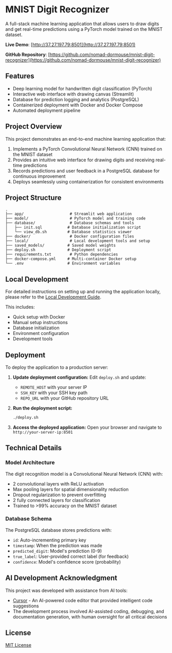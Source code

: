 # MNIST Digit Recognizer

A full-stack machine learning application that allows users to draw digits and get real-time predictions using a PyTorch model trained on the MNIST dataset.

**Live Demo**: [http://37.27.197.79:8501](http://37.27.197.79:8501)

**GitHub Repository**: [https://github.com/nomad-dormouse/mnist-digit-recognizer](https://github.com/nomad-dormouse/mnist-digit-recognizer)

## Features

- Deep learning model for handwritten digit classification (PyTorch)
- Interactive web interface with drawing canvas (Streamlit)
- Database for prediction logging and analytics (PostgreSQL)
- Containerized deployment with Docker and Docker Compose
- Automated deployment pipeline

## Project Overview

This project demonstrates an end-to-end machine learning application that:

1. Implements a PyTorch Convolutional Neural Network (CNN) trained on the MNIST dataset
2. Provides an intuitive web interface for drawing digits and receiving real-time predictions
3. Records predictions and user feedback in a PostgreSQL database for continuous improvement
4. Deploys seamlessly using containerization for consistent environments

## Project Structure

```
.
├── app/                    # Streamlit web application
├── model/                  # PyTorch model and training code
├── database/               # Database schemas and tools
│   ├── init.sql           # Database initialization script
│   └── view_db.sh         # Database statistics viewer
├── docker/                 # Docker configuration files
├── local/                  # Local development tools and setup
├── saved_models/          # Saved model weights
├── deploy.sh              # Deployment script
├── requirements.txt        # Python dependencies
├── docker-compose.yml     # Multi-container Docker setup
└── .env                   # Environment variables
```

## Local Development

For detailed instructions on setting up and running the application locally, please refer to the [Local Development Guide](local/README.md).

This includes:
- Quick setup with Docker
- Manual setup instructions
- Database initialization
- Environment configuration
- Development tools

## Deployment

To deploy the application to a production server:

1. **Update deployment configuration:**
   Edit `deploy.sh` and update:
   - `REMOTE_HOST` with your server IP
   - `SSH_KEY` with your SSH key path
   - `REPO_URL` with your GitHub repository URL

2. **Run the deployment script:**
   ```bash
   ./deploy.sh
   ```

3. **Access the deployed application:**
   Open your browser and navigate to `http://your-server-ip:8501`

## Technical Details

### Model Architecture

The digit recognition model is a Convolutional Neural Network (CNN) with:
- 2 convolutional layers with ReLU activation
- Max pooling layers for spatial dimensionality reduction
- Dropout regularization to prevent overfitting
- 2 fully connected layers for classification
- Trained to >99% accuracy on the MNIST dataset

### Database Schema

The PostgreSQL database stores predictions with:
- `id`: Auto-incrementing primary key
- `timestamp`: When the prediction was made
- `predicted_digit`: Model's prediction (0-9)
- `true_label`: User-provided correct label (for feedback)
- `confidence`: Model's confidence score (probability)

## AI Development Acknowledgment

This project was developed with assistance from AI tools:
- [Cursor](https://cursor.sh/) - An AI-powered code editor that provided intelligent code suggestions
- The development process involved AI-assisted coding, debugging, and documentation generation, with human oversight for all critical decisions

## License

[MIT License](LICENSE) 
